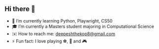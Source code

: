 ## Hi there 👋

<!--
**deepeshthekop/deepeshthekop** is a ✨ _special_ ✨ repository because its `README.md` (this file) appears on your GitHub profile.

Here are some ideas to get you started:

-->

- 🌱 I’m currently learning Python, Playwright, CS50
- 🎓 I’m currently a Masters student majoring in Computational Science
- ✉️ How to reach me: deepeshthekop8@gmail.com
- ⚡ Fun fact: I love playing ⚽️,  🎸 and 🎮
